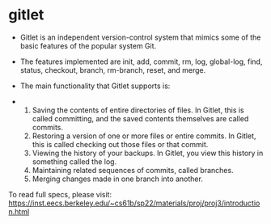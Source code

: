 # gitlet

- Gitlet is an independent version-control system that mimics some of the basic features of the popular system Git.
- The features implemented are init, add, commit, rm, log, global-log, find, status, checkout, branch, rm-branch, reset, and merge.

- The main functionality that Gitlet supports is:

- 1. Saving the contents of entire directories of files. In Gitlet, this is called committing, and the saved contents themselves are called commits.
  2. Restoring a version of one or more files or entire commits. In Gitlet, this is called checking out those files or that commit.
  3. Viewing the history of your backups. In Gitlet, you view this history in something called the log.
  4. Maintaining related sequences of commits, called branches.
  5. Merging changes made in one branch into another.


To read full specs, please visit: https://inst.eecs.berkeley.edu/~cs61b/sp22/materials/proj/proj3/introduction.html
